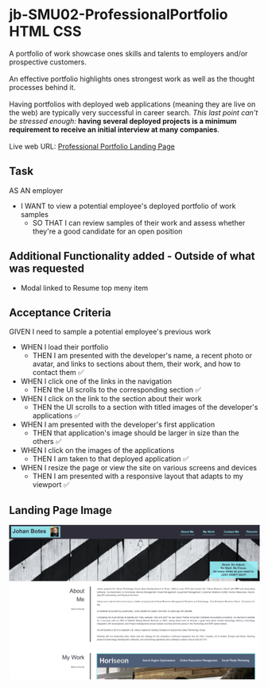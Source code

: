 # jb-SMU02-ProfessionalPortfolio HTML CSS

A portfolio of work showcase ones skills and talents to employers and/or prospective customers. <br><br>
An effective portfolio highlights ones strongest work as well as the thought processes behind it. <br><br>
Having portfolios with deployed web applications (meaning they are live on the web) are typically very successful in career search. _This last point can't be stressed enough:_ **having several deployed projects is a minimum requirement to receive an initial interview at many companies**.<br><br>
Live web URL: [Professional Portfolio Landing Page](https://johanbotes.github.io/jb-SMU02-ProfessionalPortfolio/)


## Task

AS AN employer
- I WANT to view a potential employee's deployed portfolio of work samples
  - SO THAT I can review samples of their work and assess whether they're a good candidate for an open position

## Additional Functionality added - Outside of what was requested

- Modal linked to Resume top meny item

## Acceptance Criteria

GIVEN I need to sample a potential employee's previous work <br>
- WHEN I load their portfolio
  - THEN I am presented with the developer's name, a recent photo or avatar, and links to sections about them, their work, and how to contact them ✅
- WHEN I click one of the links in the navigation
  - THEN the UI scrolls to the corresponding section  ✅
- WHEN I click on the link to the section about their work
  - THEN the UI scrolls to a section with titled images of the developer's applications  ✅
- WHEN I am presented with the developer's first application
  - THEN that application's image should be larger in size than the others  ✅
- WHEN I click on the images of the applications
  - THEN I am taken to that deployed application  ✅
- WHEN I resize the page or view the site on various screens and devices
  - THEN I am presented with a responsive layout that adapts to my viewport  ✅
  
 ## Landing Page Image
  
  ![Professional Portfolio Landing Page](https://github.com/JohanBotes/jb-SMU02-ProfessionalPortfolio/blob/main/ProfessionalPortfolioProjectImage01.png)
